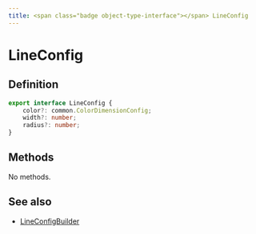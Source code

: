 ```yaml
---
title: <span class="badge object-type-interface"></span> LineConfig
---
```

# <span class="badge object-type-interface"></span> LineConfig

## Definition

```typescript
export interface LineConfig {
	color?: common.ColorDimensionConfig;
	width?: number;
	radius?: number;
}

```
## Methods

No methods.
## See also

 * <span class="badge builder"></span> [LineConfigBuilder](./builder-LineConfigBuilder.md)
